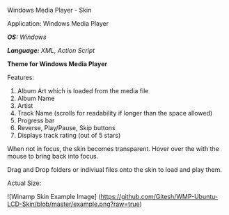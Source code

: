 Windows Media Player - Skin


Application: Windows Media Player

_**OS:** Windows_

_**Language:** XML, Action Script_


**Theme for Windows Media Player**

Features:

1. Album Art which is loaded from the media file 
2. Album Name
3. Artist
4. Track Name (scrolls for readability if longer than the space allowed)
5. Progress bar
6. Reverse, Play/Pause, Skip buttons
7. Displays track rating (out of 5 stars)


When not in focus, the skin becomes transparent. Hover over the with the mouse to bring back into focus.

Drag and Drop folders or indiviual files onto the skin to load and play them.

Actual Size:

![Winamp Skin Example Image] (https://github.com/Gitesh/WMP-Ubuntu-LCD-Skin/blob/master/example.png?raw=true)
